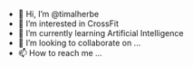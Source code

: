 - 👋 Hi, I’m @timalherbe
- 👀 I’m interested in CrossFit
- 🌱 I’m currently learning Artificial Intelligence
- 💞️ I’m looking to collaborate on ...
- 📫 How to reach me ...

<!---
timalherbe/timalherbe is a ✨ special ✨ repository because its `README.md` (this file) appears on your GitHub profile.
You can click the Preview link to take a look at your changes.
--->
